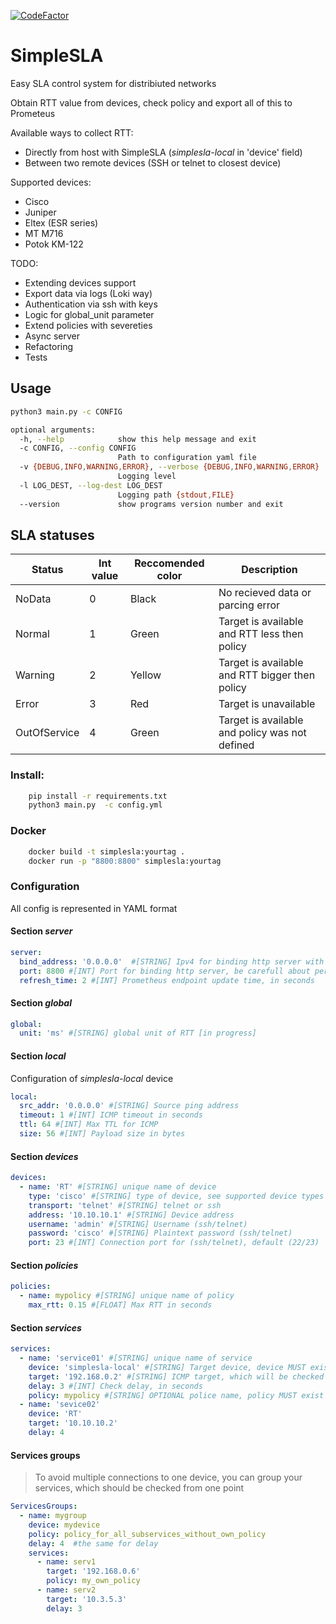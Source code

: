 [![CodeFactor](https://www.codefactor.io/repository/github/northpowered/simplesla/badge)](https://www.codefactor.io/repository/github/northpowered/simplesla)

# SimpleSLA

Easy SLA control system for distribiuted networks

Obtain RTT value from devices, check policy and export all of this to Prometeus

Available ways to collect RTT:

  - Directly from host with SimpleSLA (*simplesla-local* in 'device' field)
  - Between two remote devices (SSH or telnet to closest device)

Supported devices:
  - Cisco
  - Juniper
  - Eltex (ESR series)
  - MT M716
  - Potok KM-122

TODO:
  - Extending devices support
  - Export data via logs (Loki way)
  - Authentication via ssh with keys
  - Logic for global_unit parameter
  - Extend policies with severeties
  - Async server
  - Refactoring
  - Tests

## Usage
```bash
python3 main.py -c CONFIG

optional arguments:
  -h, --help            show this help message and exit
  -c CONFIG, --config CONFIG
                        Path to configuration yaml file
  -v {DEBUG,INFO,WARNING,ERROR}, --verbose {DEBUG,INFO,WARNING,ERROR}
                        Logging level
  -l LOG_DEST, --log-dest LOG_DEST
                        Logging path {stdout,FILE}
  --version             show programs version number and exit
```

## SLA statuses

| Status      | Int value   | Reccomended color | Description |
| ----------- | ----------- |------------------ |------------ |
| NoData      | 0           | Black             | No recieved data or parcing error |
| Normal      | 1           | Green             | Target is available and RTT less then policy |
| Warning     | 2           | Yellow            | Target is available and RTT bigger then policy |
| Error       | 3           | Red               | Target is unavailable |
| OutOfService| 4           | Green             | Target is available and policy was not defined |

### Install:

```bash
    pip install -r requirements.txt
    python3 main.py  -c config.yml
```
### Docker

```bash
    docker build -t simplesla:yourtag .
    docker run -p "8800:8800" simplesla:yourtag
```

### Configuration

All config is represented in YAML format

#### Section *server*
  ```yaml
server:
    bind_address: '0.0.0.0'  #[STRING] Ipv4 for binding http server with Prometheus endpoint
    port: 8800 #[INT] Port for binding http server, be carefull about permissions for different port
    refresh_time: 2 #[INT] Prometheus endpoint update time, in seconds

  ```
#### Section *global*
  ```yaml
  global:
    unit: 'ms' #[STRING] global unit of RTT [in progress]
  ```

#### Section *local*
Configuration of *simplesla-local* device
  ```yaml
  local:
    src_addr: '0.0.0.0' #[STRING] Source ping address
    timeout: 1 #[INT] ICMP timeout in seconds
    ttl: 64 #[INT] Max TTL for ICMP
    size: 56 #[INT] Payload size in bytes
  ```

#### Section *devices*
  ```yaml
  devices:
    - name: 'RT' #[STRING] unique name of device
      type: 'cisco' #[STRING] type of device, see supported device types
      transport: 'telnet' #[STRING] telnet or ssh
      address: '10.10.10.1' #[STRING] Device address 
      username: 'admin' #[STRING] Username (ssh/telnet) 
      password: 'cisco' #[STRING] Plaintext password (ssh/telnet) 
      port: 23 #[INT] Connection port for (ssh/telnet), default (22/23)
  ```
#### Section *policies*
  ```yaml
  policies:
    - name: mypolicy #[STRING] unique name of policy
      max_rtt: 0.15 #[FLOAT] Max RTT in seconds
  ```
#### Section *services*
  ```yaml
  services:
    - name: 'service01' #[STRING] unique name of service
      device: 'simplesla-local' #[STRING] Target device, device MUST exist in devices section, or simplesla-local
      target: '192.168.0.2' #[STRING] ICMP target, which will be checked from device
      delay: 3 #[INT] Check delay, in seconds
      policy: mypolicy #[STRING] OPTIONAL police name, policy MUST exist in policies section
    - name: 'sevice02'
      device: 'RT'
      target: '10.10.10.2'
      delay: 4
  ```
#### Services groups
> To avoid multiple connections to one device, you can group your services, which should
be checked from one point
```yaml
ServicesGroups:
  - name: mygroup
    device: mydevice
    policy: policy_for_all_subservices_without_own_policy
    delay: 4  #the same for delay
    services:
      - name: serv1
        target: '192.168.0.6'
        policy: my_own_policy
      - name: serv2
        target: '10.3.5.3'
        delay: 3
```